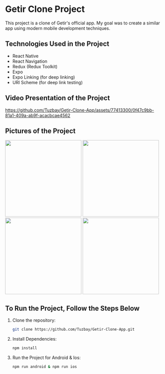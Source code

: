 # Getir Clone Project

This project is a clone of Getir's official app. My goal was to create a similar app using modern mobile development techniques.

## Technologies Used in the Project
- React Native
- React Navigation
- Redux (Redux Toolkit)
- Expo
- Expo Linking (for deep linking)
- URI Scheme (for deep link testing)

## Video Presentation of the Project

https://github.com/Tuzbay/Getir-Clone-App/assets/77413300/0f47c9bb-81a1-409a-ab9f-acacbcae4562

## Pictures of the Project
<img src="https://github.com/Tuzbay/Getir-Clone-App/assets/77413300/3725db91-9ec4-4723-89e5-662d28cd24ee" width="246">
<img src="https://github.com/Tuzbay/Getir-Clone-App/assets/77413300/c403afa9-8938-4943-a943-e8b808dcd39c" width="246">
<img src="https://github.com/Tuzbay/Getir-Clone-App/assets/77413300/72092c05-fc3d-4dcb-af7d-f027c9935d33" width="246">
<img src="https://github.com/Tuzbay/Getir-Clone-App/assets/77413300/71015099-885b-4f33-b708-9d79bf2e2c3f" width="246">


## To Run the Project, Follow the Steps Below

1. Clone the repository: 
   ```sh
   git clone https://github.com/Tuzbay/Getir-Clone-App.git
2. Install Dependencies: 
   ```sh
   npm install
3. Run the Project for Android & Ios: 
   ```sh
   npm run android & npm run ios
   
